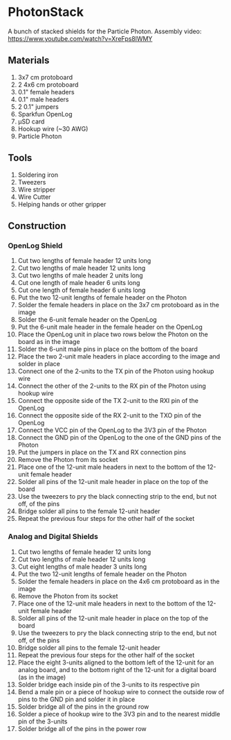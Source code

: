 # PhotonStack
A bunch of stacked shields for the Particle Photon.
Assembly video: https://www.youtube.com/watch?v=XreFps8lWMY
## Materials
1. 3x7 cm protoboard
2. 2 4x6 cm protoboard
3. 0.1" female headers
4. 0.1" male headers
5. 2 0.1" jumpers
6. Sparkfun OpenLog
7. µSD card
8. Hookup wire (~30 AWG)
9. Particle Photon
## Tools
1. Soldering iron
2. Tweezers
3. Wire stripper
4. Wire Cutter
5. Helping hands or other gripper
## Construction
### OpenLog Shield
1. Cut two lengths of female header 12 units long
2. Cut two lengths of male header 12 units long
3. Cut two lengths of male header 2 units long
4. Cut one length of male header 6 units long
5. Cut one length of female header 6 units long
6. Put the two 12-unit lengths of female header on the Photon
7. Solder the female headers in place on the 3x7 cm protoboard as in the image
8. Solder the 6-unit female header on the OpenLog
9. Put the 6-unit male header in the female header on the OpenLog
10. Place the OpenLog unit in place two rows below the Photon on the board as in the image
11. Solder the 6-unit male pins in place on the bottom of the board
12. Place the two 2-unit male headers in place according to the image and solder in place
13. Connect one of the 2-units to the TX pin of the Photon using hookup wire
14. Connect the other of the 2-units to the RX pin of the Photon using hookup wire
15. Connect the opposite side of the TX 2-unit to the RXI pin of the OpenLog
16. Connect the opposite side of the RX 2-unit to the TXO pin of the OpenLog
17. Connect the VCC pin of the OpenLog to the 3V3 pin of the Photon
18. Connect the GND pin of the OpenLog to the one of the GND pins of the Photon
19. Put the jumpers in place on the TX and RX connection pins
20. Remove the Photon from its socket
21. Place one of the 12-unit male headers in next to the bottom of the 12-unit female header
22. Solder all pins of the 12-unit male header in place on the top of the board
23. Use the tweezers to pry the black connecting strip to the end, but not off, of the pins
24. Bridge solder all pins to the female 12-unit header
25. Repeat the previous four steps for the other half of the socket
### Analog and Digital Shields
1. Cut two lengths of female header 12 units long
2. Cut two lengths of male header 12 units long
3. Cut eight lengths of male header 3 units long 
4. Put the two 12-unit lengths of female header on the Photon
5. Solder the female headers in place on the 4x6 cm protoboard as in the image
6. Remove the Photon from its socket
7. Place one of the 12-unit male headers in next to the bottom of the 12-unit female header
8. Solder all pins of the 12-unit male header in place on the top of the board
9. Use the tweezers to pry the black connecting strip to the end, but not off, of the pins
10. Bridge solder all pins to the female 12-unit header
11. Repeat the previous four steps for the other half of the socket
12. Place the eight 3-units aligned to the bottom left of the 12-unit for an analog board, and to the bottom right of the 12-unit for a digital board (as in the image)
13. Solder bridge each inside pin of the 3-units to its respective pin
14. Bend a male pin or a piece of hookup wire to connect the outside row of pins to the GND pin and solder it in place
15. Solder bridge all of the pins in the ground row
16. Solder a piece of hookup wire to the 3V3 pin and to the nearest middle pin of the 3-units
17. Solder bridge all of the pins in the power row
